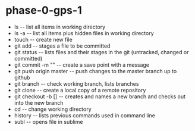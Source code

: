 # phase-0-gps-1

* ls -- list all items in working directory
* ls -a -- list all items plus hidden files in working directory
* touch -- create new file
* git add -- stages a file to be committed
* git status -- lists files and their stages in the git (untracked, changed or committed)
* git commit -m "" -- create a save point with a message
* git push origin master -- push changes to the master branch up to github 
* git branch -- check working branch, lists branches
* git clone -- create a local copy of a remote repository 
* git checkout -b [] -- creates and names a new branch and checks out into the new branch 
* cd -- change working directory
* history -- lists previous commands used in command line
* subl -- opens file in sublime

